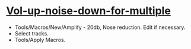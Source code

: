 # [Vol-up-noise-down-for-multiple](https://manual.audacityteam.org/man/macros.html)

* Tools/Macros/New/Amplify - 20db, Nose reduction. Edit if necessary.
* Select tracks.
* Tools/Apply Macros.
